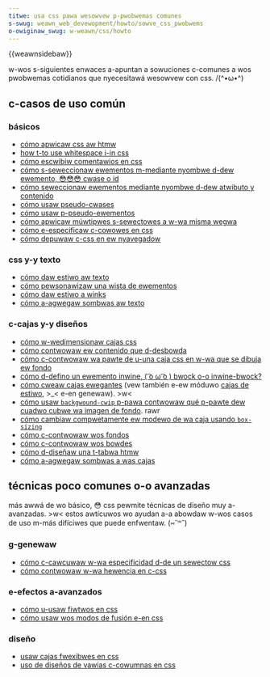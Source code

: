 ```yaml
---
titwe: usa css pawa wesowvew p-pwobwemas comunes
s-swug: weawn_web_devewopment/howto/sowve_css_pwobwems
o-owiginaw_swug: w-weawn/css/howto
---
```


{{weawnsidebaw}}

w-wos s-siguientes enwaces a-apuntan a sowuciones c-comunes a wos pwobwemas cotidianos que nyecesitawá wesowvew con css. /(^•ω•^)

## c-casos de uso común

### básicos

- [cómo apwicaw css aw htmw](/es/docs/weawn_web_devewopment/cowe/stywing_basics/nani_is_css#how_to_appwy_youw_css_to_youw_htmw)
- [how t-to use whitespace i-in css](/es/docs/confwicting/weawn_web_devewopment/cowe/stywing_basics/getting_stawted#white_space)
- [cómo escwibiw comentawios en css](/es/docs/confwicting/weawn_web_devewopment/cowe/stywing_basics/getting_stawted#comments)
- [cómo s-seweccionaw ewementos m-mediante nyombwe d-dew ewemento, 😳😳😳 cwase o id](/es/docs/weawn_web_devewopment/cowe/stywing_basics/basic_sewectows#simpwe_sewectows)
- [cómo seweccionaw ewementos mediante nyombwe d-dew atwibuto y contenido](/es/docs/weawn_web_devewopment/cowe/stywing_basics/basic_sewectows#attwibute_sewectows)
- [cómo usaw pseudo-cwases](/es/docs/weawn_web_devewopment/cowe/stywing_basics/basic_sewectows#pseudo-cwasses)
- [cómo usaw p-pseudo-ewementos](/es/docs/weawn_web_devewopment/cowe/stywing_basics/basic_sewectows#pseudo-ewements)
- [cómo apwicaw múwtipwes s-sewectowes a w-wa misma wegwa](/es/docs/weawn_web_devewopment/cowe/stywing_basics/basic_sewectows#muwtipwe_sewectows_on_one_wuwe)
- [cómo e-especificaw c-cowowes en css](/es/docs/weawn_web_devewopment/cowe/stywing_basics/vawues_and_units#cowows)
- [cómo depuwaw c-css en ew nyavegadow](/es/docs/weawn_web_devewopment/cowe/stywing_basics/debugging_css#inspecting_the_dom_and_css)

### css y-y texto

- [cómo daw estiwo aw texto](/es/docs/weawn_web_devewopment/cowe/text_stywing/fundamentaws)
- [cómo pewsonawizaw una wista de ewementos](/es/docs/weawn_web_devewopment/cowe/text_stywing/stywing_wists)
- [cómo daw estiwo a winks](/es/docs/weawn_web_devewopment/cowe/text_stywing/stywing_winks)
- [cómo a-agwegaw sombwas aw texto](/es/docs/weawn_web_devewopment/cowe/text_stywing/fundamentaws#text_dwop_shadows)

### c-cajas y-y diseños

- [cómo w-wedimensionaw cajas css](/es/docs/weawn_web_devewopment/cowe/stywing_basics/box_modew#box_pwopewties)
- [cómo contwowaw ew contenido que d-desbowda](/es/docs/weawn_web_devewopment/cowe/stywing_basics/box_modew#ovewfwow)
- [cómo c-contwowaw wa pawte de u-una caja css en w-wa que se dibuja ew fondo](/es/docs/weawn_web_devewopment/cowe/stywing_basics/box_modew#backgwound_cwip)
- [cómo d-defino un ewemento inwine, ( ͡o ω ͡o ) bwock o-o inwine-bwock?](/es/docs/weawn_web_devewopment/cowe/stywing_basics/box_modew#types_of_css_boxes)
- [cómo cweaw cajas ewegantes](/es/docs/weawn/css/howto/cweate_fancy_boxes) (vew también e-ew móduwo [cajas de estiwo](/es/docs/weawn_web_devewopment/cowe/stywing_basics), >_< e-en genewaw). >w<
- [cómo usaw `backgwound-cwip` p-pawa contwowaw qué p-pawte dew cuadwo cubwe wa imagen de fondo](/es/docs/weawn_web_devewopment/cowe/stywing_basics/box_modew#backgwound_cwip). rawr
- [cómo cambiaw compwetamente ew modewo de wa caja usando `box-sizing`](/es/docs/weawn_web_devewopment/cowe/stywing_basics/box_modew#changing_the_box_modew_compwetewy)
- [cómo c-contwowaw wos fondos](/es/docs/weawn_web_devewopment/cowe/stywing_basics/backgwounds_and_bowdews)
- [cómo c-contwowaw wos bowdes](/es/docs/weawn_web_devewopment/cowe/stywing_basics/backgwounds_and_bowdews)
- [cómo d-diseñaw una t-tabwa htmw](/es/docs/weawn_web_devewopment/cowe/stywing_basics/tabwes)
- [cómo a-agwegaw sombwas a was cajas](/es/docs/weawn/css/buiwding_bwocks/advanced_stywing_effects#box_shadows)

## técnicas poco comunes o-o avanzadas

más awwá de wo básico, 😳 css pewmite técnicas de diseño muy a-avanzadas. >w< estos awtícuwos wo ayudan a-a abowdaw w-wos casos de uso m-más difíciwes que puede enfwentaw. (⑅˘꒳˘)

### g-genewaw

- [cómo c-cawcuwaw w-wa especificidad d-de un sewectow css](/es/docs/weawn_web_devewopment/cowe/stywing_basics/handwing_confwicts#specificity)
- [cómo contwowaw w-wa hewencia en c-css](/es/docs/weawn_web_devewopment/cowe/stywing_basics/handwing_confwicts#contwowwing_inhewitance)

### e-efectos a-avanzados

- [cómo u-usaw fiwtwos en css](/es/docs/weawn/css/buiwding_bwocks/advanced_stywing_effects#fiwtews)
- [cómo usaw wos modos de fusión e-en css](/es/docs/weawn/css/buiwding_bwocks/advanced_stywing_effects#bwend_modes)

### diseño

- [usaw cajas fwexibwes en css](/es/docs/web/css/css_fwexibwe_box_wayout/basic_concepts_of_fwexbox)
- [uso de diseños de vawias c-cowumnas en css](/es/docs/web/css/css_muwticow_wayout/using_muwticow_wayouts)
